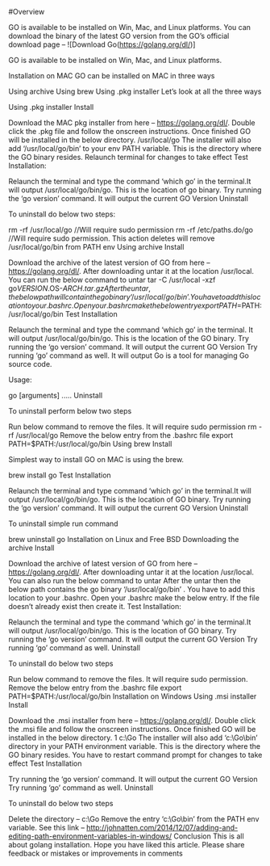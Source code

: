#Overview

GO is available to be installed on Win, Mac, and Linux platforms. You can download the binary of the latest GO version from the GO’s official download page –       ![Download Go(https://golang.org/dl/)]

GO is available to be installed on Win, Mac, and Linux platforms.

Installation on MAC
GO can be installed on MAC in three ways

Using archive
Using brew
Using .pkg installer
Let’s look at all the three ways

Using .pkg installer
Install

Download the MAC pkg installer from here – https://golang.org/dl/. Double click the .pkg file and follow the onscreen instructions. Once finished GO will be installed in the below directory.
/usr/local/go
The installer will also add ‘/usr/local/go/bin’  to your env PATH variable. This is the directory where the GO binary resides. Relaunch terminal for changes to take effect
Test Installation:

Relaunch the terminal and type the command ‘which go’ in the terminal.It will output /usr/local/go/bin/go.  This is the location of go binary.
Try running the ‘go version’ command. It will output the current GO Version
Uninstall

To uninstall do below two steps:

rm -rf /usr/local/go      //Will require sudo permission
rm -rf /etc/paths.do/go   //Will require sudo permission. This action deletes will remove /usr/local/go/bin from PATH env
Using archive
Install

Download the archive of the latest version of GO from here  – https://golang.org/dl/. After downloading untar it at the location /usr/local. You can run the below command to untar
tar -C /usr/local -xzf go$VERSION.$OS-$ARCH.tar.gz
After the untar, the below path will contain the go binary ‘/usr/local/go/bin’. You have to add this location to your .bashrc. Open your .bashrc make the below entry
export PATH=$PATH:/usr/local/go/bin
Test Installation

Relaunch the terminal and type the command ‘which go’ in the terminal. It will output /usr/local/go/bin/go.  This is the location of the GO binary.
Try running the ‘go version’ command. It will output the current GO Version
Try running ‘go’ command as well. It will output
Go is a tool for managing Go source code.

Usage:

go  [arguments]
.....
Uninstall

To uninstall perform below two steps

Run below command to remove the files. It will require sudo permission
rm -rf /usr/local/go 
Remove the below entry from the .bashrc file
export PATH=$PATH:/usr/local/go/bin
Using brew
Install

Simplest way to install GO on MAC is using the brew.

brew install go
Test Installation

Relaunch the terminal and type command ‘which go’ in the terminal.It will output /usr/local/go/bin/go.  This is the location of GO binary.
Try running the ‘go version’ command. It will output the current GO Version
Uninstall

To uninstall simple run command

brew uninstall go
Installation on Linux and Free BSD
Downloading the archive
Install

Download the archive of latest version of GO from here  – https://golang.org/dl/. After downloading untar it at the location /usr/local. You can also run the below command to untar
After the untar then the below path contains the go binary ‘/usr/local/go/bin’ . You have to add this location to your .bashrc. Open your .bashrc make the below entry. If the file doesn’t already exist then create it.
Test Installation:

Relaunch the terminal and type the  command ‘which go’ in the terminal.It will output /usr/local/go/bin/go.  This is the location of GO binary.
Try running the ‘go version’ command. It will output the current GO Version
Try running ‘go’ command as well.
Uninstall

To uninstall do below two steps

Run below command to remove the files. It will require sudo permission.
Remove the below entry from the .bashrc file
export PATH=$PATH:/usr/local/go/bin
Installation on Windows
Using .msi installer
Install

Download the .msi  installer from here – https://golang.org/dl/. Double click the .msi file and follow the onscreen instructions. Once finished GO will be installed in the below directory.
1
c:\Go
The installer will also add ‘c:\Go\bin’ directory in your PATH environment variable. This is the directory where the GO binary resides. You have to restart command prompt for changes to take effect
Test Installation

Try running the ‘go version’ command. It will output the current GO Version
Try running ‘go’ command as well.
Uninstall

To uninstall do below two steps

Delete the directory – c:\Go 
Remove the entry ‘c:\Go\bin’ from the PATH env variable. See this link – http://johnatten.com/2014/12/07/adding-and-editing-path-environment-variables-in-windows/
Conclusion
This is all about golang installation. Hope you have liked this article. Please share feedback or mistakes or improvements in comments
